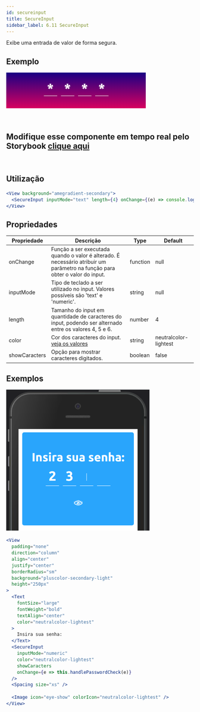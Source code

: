 ```yaml
---
id: secureinput
title: SecureInput
sidebar_label: 6.11 SecureInput
---
```


Exibe uma entrada de valor de forma segura.

## Exemplo

![secureinput](assets/images_components/v2.0.0/secureinput.png)

<br>

## Modifique esse componente em tempo real pelo Storybook [clique aqui](https://ame-miniapp-components.calindra.com.br/storybook/?path=/story/intera%C3%A7%C3%B5es-secureinput--basic)

<br>

## Utilização

```jsx
<View background="amegradient-secondary">
  <SecureInput inputMode="text" length={4} onChange={(e) => console.log(e)} />
</View>
```

## Propriedades

| Propriedade   | Descrição                                                                                                                   | Type     | Default               |
| ------------- | --------------------------------------------------------------------------------------------------------------------------- | -------- | --------------------- |
| onChange      | Função a ser executada quando o valor é alterado. É necessário atribuir um parâmetro na função para obter o valor do input. | function | null                  |
| inputMode     | Tipo de teclado a ser utilizado no input. Valores possíveis são 'text' e 'numeric'.                                         | string   | null                  |
| length        | Tamanho do input em quantidade de caracteres do input, podendo ser alternado entre os valores 4, 5 e 6.                     | number   | 4                     |
| color         | Cor dos caracteres do input. [veja os valores](color.md)                                                                    | string   | neutralcolor-lightest |
| showCaracters | Opção para mostrar caracteres digitados.                                                                                    | boolean  | false                 |

## Exemplos

![secureinput](assets/images_components/v2.17.0/secureinput_ex1.png)

```jsx
<View
  padding="none"
  direction="column"
  align="center"
  justify="center"
  borderRadius="sm"
  background="pluscolor-secondary-light"
  height="250px"
>
  <Text
    fontSize="large"
    fontWeight="bold"
    textAlign="center"
    color="neutralcolor-lightest"
  >
    Insira sua senha:
  </Text>
  <SecureInput
    inputMode="numeric"
    color="neutralcolor-lightest"
    showCaracters
    onChange={e => this.handlePasswordCheck(e)}
  />
  <Spacing size="xs" />

  <Image icon="eye-show" colorIcon="neutralcolor-lightest" />
</View>
```
